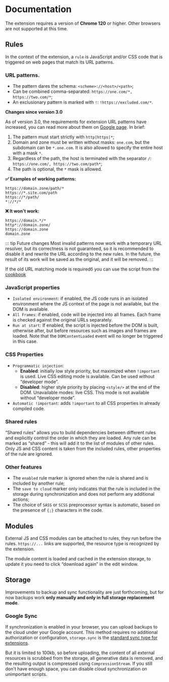 # Documentation

The extension requires a version of **Chrome 120** or higher. Other browsers are not supported at this time.

## Rules

In the context of the extension, a `rule` is JavaScript and/or CSS code that is triggered on web pages that match its URL patterns.

### URL patterns.

- The pattern dares the schema: `<scheme>://<host>/<path>`;
- Can be combined comma-separated: `https://one.com/*, https://two.com/*`;
- An exclusionary pattern is marked with `!`: `!https://excluded.com/*`.

**Changes since version 3.0**

As of version 3.0, the requirements for extension URL patterns have increased, you can read more about them on [Google page](https://developer.chrome.com/docs/extensions/develop/concepts/match-patterns). In brief:

1. The pattern must start strictly with `http|https|*`;
2. Domain and zone must be written without masks: `one.com`, but the subdomain can be `*.one.com`. It is also allowed to specify the entire host with a mask `*`.
3. Regardless of the path, the host is terminated with the separator `/`: `https://one.com/, https://two.com/path*`;
4. The path is optional, the `*` mask is allowed.

**✅ Examples of working patterns:**

```
https://domain.zone/path/*
https://*.site.com/path
https://*/path/
*://*/*
```

**❌ It won't work:**

```
https://domain.*/*
http*://domain.zone/
https://domain.zone
domain.zone
```

::: tip Future changes
Most invalid patterns now work with a temporary URL resolver, but its correctness is not guaranteed, so it is recommended to disable it and rewrite the URL according to the new rules. In the future, the result of its work will be saved as the original, and it will be removed.
:::

If the old URL matching mode is requiredб you can use the script from the [cookbook](/cookbook#url-matches-from-version-2-x)

### JavaScript properties

- `Isolated environment`: if enabled, the JS code runs in an isolated environment where the JS context of the page is not available, but the DOM is available.
- `All Frames`: if enabled, code will be injected into all frames. Each frame is checked against the original URLs separately.
- `Run at start`: If enabled, the script is injected before the DOM is built, otherwise after, but before resources such as images and frames are loaded. Note that the `DOMContentLoaded` event will no longer be triggered in this case.

### CSS Properties

- `Programmatic injection`:
  - **Enabled**: initially low style priority, but maximized when `!important` is used. Live CSS editing mode is available. Can be used without “developer mode”.
  - **Disabled**: higher style priority by placing `<style/>` at the end of the DOM. Unavailable modes: live CSS. This mode is not available without “developer mode”.
- `Automatic !important`: adds `!important` to all CSS properties in already compiled code.

### Shared rules

“Shared rules” allows you to build dependencies between different rules and explicitly control the order in which they are loaded. Any rule can be marked as “shared” - this will add it to the list of modules of other rules. Only JS and CSS content is taken from the included rules, other properties of the rule are ignored.

### Other features

- The `enabled` rule marker is ignored when the rule is shared and is included by another rule;
- The `save to cloud` marker only indicates that the rule is included in the storage during synchronization and does not perform any additional actions;
- The choice of `SASS` or `SCSS` preprocessor syntax is automatic, based on the presence of `{;}` characters in the code.

## Modules

External JS and CSS modules can be attached to rules, they run before the rules. `https://...` links are supported, the resource type is recognized by the extension.

The module content is loaded and cached in the extension storage, to update it you need to click “download again” in the edit window.

## Storage

Improvements to backup and sync functionality are just forthcoming, but for now backups work **only manually and only in full storage replacement mode**.

### Google Sync

If synchronization is enabled in your browser, you can upload backups to the cloud under your Google account. This method requires no additional authorization or configuration, `storage.sync` is the [standard sync type for extensions](https://developer.chrome.com/docs/extensions/reference/api/storage#storage_areas).

But it is limited to 100kb, so before uploading, the content of all external resources is scrubbed from the storage, all generative data is removed, and the resulting output is compressed using `CompressionStream`. If you still don't have enough space, you can disable cloud synchronization on unimportant scripts.
